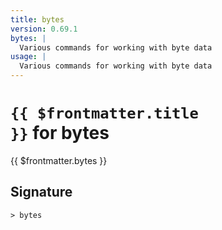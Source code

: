 ```yaml
---
title: bytes
version: 0.69.1
bytes: |
  Various commands for working with byte data
usage: |
  Various commands for working with byte data
---
```


# <code>{{ $frontmatter.title }}</code> for bytes

<div class='command-title'>{{ $frontmatter.bytes }}</div>

## Signature

```> bytes ```
